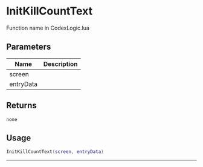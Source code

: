 # InitKillCountText

Function name in CodexLogic.lua

## Parameters

| Name      | Description |
| --------- | ----------- |
| screen    |             |
| entryData |             |

## Returns

`none`

## Usage

```lua
InitKillCountText(screen, entryData)
```

---
